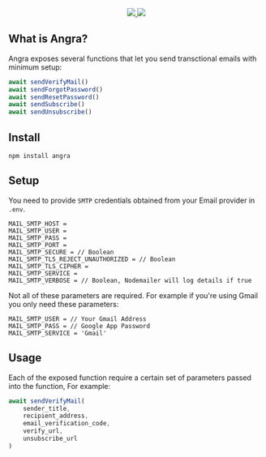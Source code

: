 <a href="https://npmjs.com/package/angra">
   <p align="center">
   <img src="https://img.shields.io/npm/v/angra?style=for-the-badge&labelColor=000000">
   <img src="https://img.shields.io/npm/dw/angra?color=000&style=for-the-badge">
   </p>
</a>

## What is Angra?

Angra exposes several functions that let you send transctional emails with minimum setup:

```js
await sendVerifyMail()
await sendForgotPassword()
await sendResetPassword()
await sendSubscribe()
await sendUnsubscribe()
```

## Install

```shell
npm install angra
```

## Setup

You need to provide `SMTP` credentials obtained from your Email provider in `.env`.

```shell
MAIL_SMTP_HOST =
MAIL_SMTP_USER =
MAIL_SMTP_PASS =
MAIL_SMTP_PORT =
MAIL_SMTP_SECURE = // Boolean
MAIL_SMTP_TLS_REJECT_UNAUTHORIZED = // Boolean
MAIL_SMTP_TLS_CIPHER =
MAIL_SMTP_SERVICE =
MAIL_SMTP_VERBOSE = // Boolean, Nodemailer will log details if true
```

Not all of these parameters are required. For example if you're using Gmail you only need these parameters:

```shell
MAIL_SMTP_USER = // Your Gmail Address
MAIL_SMTP_PASS = // Google App Password
MAIL_SMTP_SERVICE = 'Gmail'
```

## Usage

Each of the exposed function require a certain set of parameters passed into the function, For example:

```js
await sendVerifyMail(
	sender_title,
	recipient_address,
	email_verification_code,
	verify_url,
	unsubscribe_url
)
```
